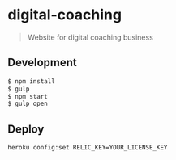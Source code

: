 # digital-coaching

> Website for digital coaching business


## Development
```sh
$ npm install
$ gulp
$ npm start
$ gulp open
```

## Deploy

```sh
heroku config:set RELIC_KEY=YOUR_LICENSE_KEY
